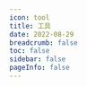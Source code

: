 ```yaml
---
icon: tool
title: 工具
date: 2022-08-29
breadcrumb: false
toc: false
sidebar: false
pageInfo: false
---
```

<CardList/>